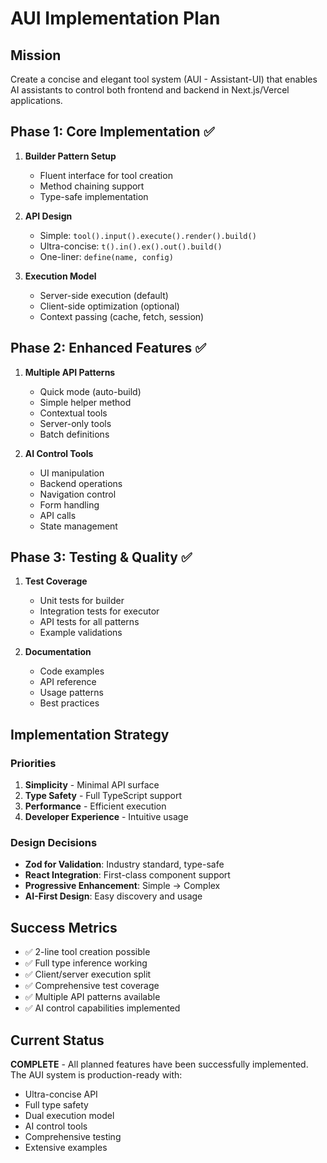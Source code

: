 # AUI Implementation Plan

## Mission
Create a concise and elegant tool system (AUI - Assistant-UI) that enables AI assistants to control both frontend and backend in Next.js/Vercel applications.

## Phase 1: Core Implementation ✅
1. **Builder Pattern Setup**
   - Fluent interface for tool creation
   - Method chaining support
   - Type-safe implementation

2. **API Design**
   - Simple: `tool().input().execute().render().build()`
   - Ultra-concise: `t().in().ex().out().build()`
   - One-liner: `define(name, config)`

3. **Execution Model**
   - Server-side execution (default)
   - Client-side optimization (optional)
   - Context passing (cache, fetch, session)

## Phase 2: Enhanced Features ✅
1. **Multiple API Patterns**
   - Quick mode (auto-build)
   - Simple helper method
   - Contextual tools
   - Server-only tools
   - Batch definitions

2. **AI Control Tools**
   - UI manipulation
   - Backend operations
   - Navigation control
   - Form handling
   - API calls
   - State management

## Phase 3: Testing & Quality ✅
1. **Test Coverage**
   - Unit tests for builder
   - Integration tests for executor
   - API tests for all patterns
   - Example validations

2. **Documentation**
   - Code examples
   - API reference
   - Usage patterns
   - Best practices

## Implementation Strategy

### Priorities
1. **Simplicity** - Minimal API surface
2. **Type Safety** - Full TypeScript support
3. **Performance** - Efficient execution
4. **Developer Experience** - Intuitive usage

### Design Decisions
- **Zod for Validation**: Industry standard, type-safe
- **React Integration**: First-class component support
- **Progressive Enhancement**: Simple → Complex
- **AI-First Design**: Easy discovery and usage

## Success Metrics
- ✅ 2-line tool creation possible
- ✅ Full type inference working
- ✅ Client/server execution split
- ✅ Comprehensive test coverage
- ✅ Multiple API patterns available
- ✅ AI control capabilities implemented

## Current Status
**COMPLETE** - All planned features have been successfully implemented. The AUI system is production-ready with:
- Ultra-concise API
- Full type safety
- Dual execution model
- AI control tools
- Comprehensive testing
- Extensive examples